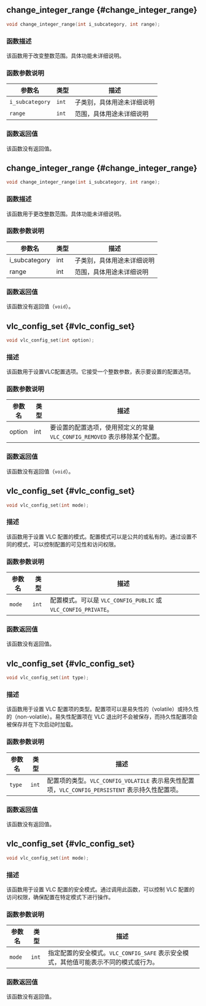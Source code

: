 ## change_integer_range {#change_integer_range}

```c
void change_integer_range(int i_subcategory, int range);
```

### 函数描述
该函数用于改变整数范围。具体功能未详细说明。

### 函数参数说明

| 参数名        | 类型 | 描述               |
|---------------|------|--------------------|
| `i_subcategory` | `int` | 子类别，具体用途未详细说明 |
| `range`       | `int` | 范围，具体用途未详细说明 |

### 函数返回值
该函数没有返回值。
## change_integer_range {#change_integer_range}

```c
void change_integer_range(int i_subcategory, int range);
```

### 函数描述
该函数用于更改整数范围。具体功能未详细说明。

### 函数参数说明

| 参数名        | 类型 | 描述               |
|---------------|------|--------------------|
| i_subcategory | int  | 子类别，具体用途未详细说明 |
| range         | int  | 范围，具体用途未详细说明 |

### 函数返回值
该函数没有返回值（`void`）。
## vlc_config_set {#vlc_config_set}

```c
void vlc_config_set(int option);
```

### 描述
该函数用于设置VLC配置选项。它接受一个整数参数，表示要设置的配置选项。

### 函数参数说明

| 参数名 | 类型 | 描述 |
|--------|------|------|
| option | int  | 要设置的配置选项，使用预定义的常量 `VLC_CONFIG_REMOVED` 表示移除某个配置。 |

### 函数返回值
该函数没有返回值（`void`）。
## vlc_config_set {#vlc_config_set}

```c
void vlc_config_set(int mode);
```

### 描述
该函数用于设置 VLC 配置的模式。配置模式可以是公共的或私有的。通过设置不同的模式，可以控制配置的可见性和访问权限。

### 函数参数说明

| 参数名 | 类型 | 描述 |
|--------|------|------|
| `mode` | `int` | 配置模式。可以是 `VLC_CONFIG_PUBLIC` 或 `VLC_CONFIG_PRIVATE`。 |

### 函数返回值
该函数没有返回值。
## vlc_config_set {#vlc_config_set}

```c
void vlc_config_set(int type);
```

### 描述
该函数用于设置 VLC 配置项的类型。配置项可以是易失性的（volatile）或持久性的（non-volatile）。易失性配置项在 VLC 退出时不会被保存，而持久性配置项会被保存并在下次启动时加载。

### 函数参数说明

| 参数名 | 类型 | 描述 |
| --- | --- | --- |
| `type` | `int` | 配置项的类型。`VLC_CONFIG_VOLATILE` 表示易失性配置项，`VLC_CONFIG_PERSISTENT` 表示持久性配置项。 |

### 函数返回值
该函数没有返回值。
## vlc_config_set {#vlc_config_set}

```c
void vlc_config_set(int mode);
```

### 描述
该函数用于设置 VLC 配置的安全模式。通过调用此函数，可以控制 VLC 配置的访问权限，确保配置在特定模式下进行操作。

### 函数参数说明

| 参数名 | 类型 | 描述 |
|--------|------|------|
| `mode` | `int` | 指定配置的安全模式。`VLC_CONFIG_SAFE` 表示安全模式，其他值可能表示不同的模式或行为。 |

### 函数返回值
该函数没有返回值。

